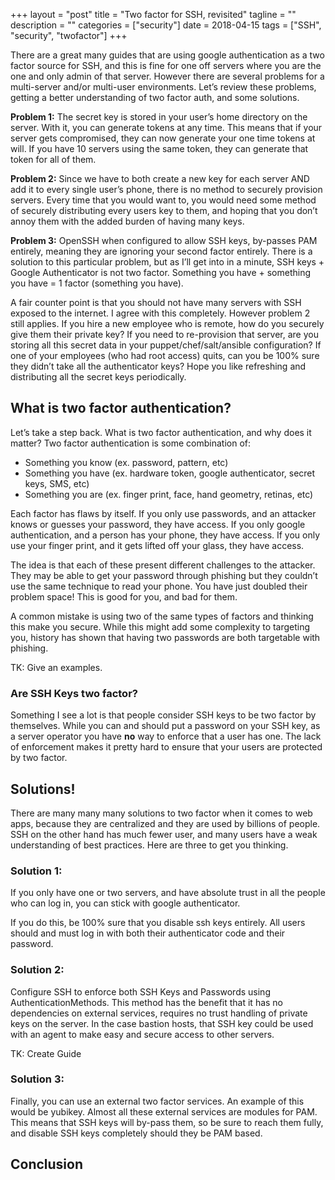 +++
layout = "post"
title = "Two factor for SSH, revisited"
tagline = ""
description = ""
categories = ["security"]
date = 2018-04-15
tags = ["SSH", "security", "twofactor"]
+++

There are a great many guides that are using google authentication as a two factor source for SSH, and this is fine for one off servers where you are the one and only
admin of that server. However there are several problems for a multi-server and/or multi-user environments. Let’s review these problems, getting a better understanding
of two factor auth, and some solutions.

**Problem 1:** The secret key is stored in your user’s home directory on the server. With it, you can generate tokens at any time. This means that if your server gets
compromised, they can now generate your one time tokens at will. If you have 10 servers using the same token, they can generate that token for all of them.

**Problem 2:** Since we have to both create a new key for each server AND add it to every single user’s phone, there is no method to securely provision servers. Every
time that you would want to, you would need some method of securely distributing every users key to them, and hoping that you don’t annoy them with the added burden of
having many keys.

**Problem 3:** OpenSSH when configured to allow SSH keys, by-passes PAM entirely, meaning they are ignoring your second factor entirely. There is a solution to this
particular problem, but as I’ll get into in a minute, SSH keys + Google Authenticator is not two factor. Something you have + something you have = 1 factor (something
you have).

A fair counter point is that you should not have many servers with SSH exposed to the internet. I agree with this completely. However problem 2 still applies. If you
hire a new employee who is remote, how do you securely give them their private key? If you need to re-provision that server, are you storing all this secret data in
your puppet/chef/salt/ansible configuration? If one of your employees (who had root access) quits, can you be 100% sure they didn’t take all the authenticator keys?
Hope you like refreshing and distributing all the secret keys periodically.

## What is two factor authentication?

Let’s take a step back. What is two factor authentication, and why does it matter? Two factor authentication is some combination of:

- Something you know (ex. password, pattern, etc)
- Something you have (ex. hardware token, google authenticator, secret keys, SMS, etc)
- Something you are (ex. finger print, face, hand geometry, retinas, etc)

Each factor has flaws by itself. If you only use passwords, and an attacker knows or guesses your password, they have access. If you only google authentication, and a
person has your phone, they have access. If you only use your finger print, and it gets lifted off your glass, they have access.

The idea is that each of these present different challenges to the attacker. They may be able to get your password through phishing but they couldn’t use the same
technique to read your phone. You have just doubled their problem space! This is good for you, and bad for them.

A common mistake is using two of the same types of factors and thinking this make you secure. While this might add some complexity to targeting you, history has shown that having two passwords are both targetable with phishing.

TK: Give an examples.

### Are SSH Keys two factor?

Something I see a lot is that people consider SSH keys to be two factor by themselves. While you can and should put a password on your SSH key, as a server operator you
have **no** way to enforce that a user has one. The lack of enforcement makes it pretty hard to ensure that your users are protected by two factor.

## Solutions!

There are many many many solutions to two factor when it comes to web apps, because they are centralized and they are used by billions of people. SSH on the other hand
has much fewer user, and many users have a weak understanding of best practices. Here are three to get you thinking.

### Solution 1:

If you only have one or two servers, and have absolute trust in all the people who can log in, you can stick with google authenticator.

If you do this, be 100% sure that you disable ssh keys entirely. All users should and must log in with both their authenticator code and their password.

### Solution 2:

Configure SSH to enforce both SSH Keys and Passwords using AuthenticationMethods. This method has the benefit that it has no dependencies on external services, requires
no trust handling of private keys on the server. In the case bastion hosts, that SSH key could be used with an agent to make easy and secure access to other servers.

TK: Create Guide

### Solution 3:

Finally, you can use an external two factor services. An example of this would be yubikey. Almost all these external services are modules for PAM. This means that SSH
keys will by-pass them, so be sure to reach them fully, and disable SSH keys completely should they be PAM based.

## Conclusion
